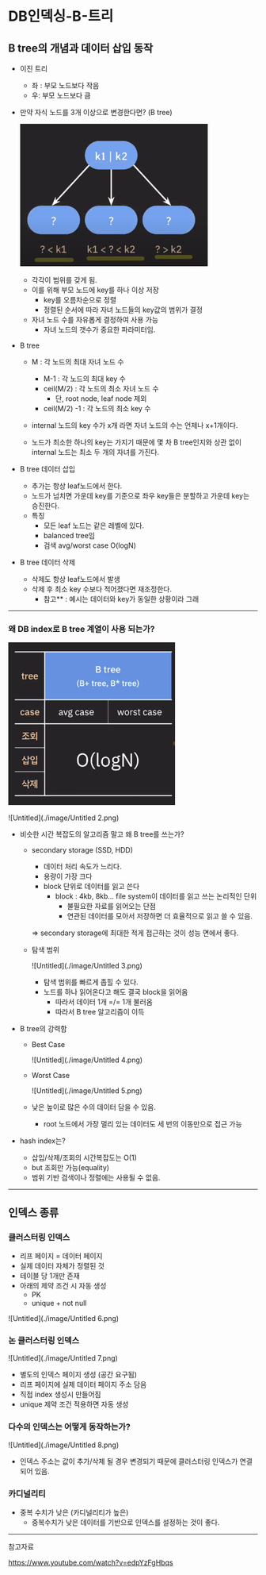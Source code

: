 # DB인덱싱-B-트리


## B tree의 개념과 데이터 삽입 동작

- 이진 트리
    - 좌 : 부모 노드보다 작음
    - 우: 부모 노드보다 큼
    
- 만약 자식 노드를 3개 이상으로 변경한다면? (B tree)
    
    ![Untitled](./image/Untitled.png)
    
    - 각각이 범위를 갖게 됨.
    - 이를 위해 부모 노드에 key를 하나 이상 저장
        - key를 오름차순으로 정렬
        - 정렬된 순서에 따라 자녀 노드들의 key값의 범위가 결정
    - 자녀 노드 수를 자유롭게 결정하여 사용 가능
        - 자녀 노드의 갯수가 중요한 파라미터임.

- B tree
    - M : 각 노드의 최대 자녀 노드 수
        - M-1 : 각 노드의 최대 key 수
        - ceil(M/2) : 각 노드의 최소 자녀 노드 수
            - 단, root node, leaf node 제외
        - ceil(M/2) -1  : 각 노드의 최소 key 수
    
    - internal 노드의 key 수가 x개 라면  자녀 노드의 수는 언제나 x+1개이다.
    - 노드가 최소한 하나의 key는 가지기 때문에 몇 차 B tree인지와 상관 없이 internal 노드는 최소 두 개의 자녀를 가진다.

- B tree 데이터 삽입
    - 추가는 항상 leaf노드에서 한다.
    - 노드가 넘치면 가운데 key를 기준으로 좌우 key들은 분할하고 가운데 key는 승진한다.
    - 특징
        - 모든 leaf 노드는 같은 레벨에 있다.
        - balanced tree임
        - 검색 avg/worst case O(logN)

- B tree 데이터 삭제
    - 삭제도 항상 leaf노드에서 발생
    - 삭제 후 최소 key 수보다 적어졌다면 재조정한다.
        - 참고** : 예시는 데이터와 key가 동일한 상황이라 그래

---

### 왜 DB index로 B tree 계열이 사용 되는가?

![Untitled](./image/Untitled_1.png)

![Untitled](./image/Untitled 2.png)

- 비슷한 시간 복잡도의 알고리즘 말고  왜 B tree를 쓰는가?
    - secondary storage (SSD, HDD)
        - 데이터 처리 속도가 느리다.
        - 용량이 가장 크다
        - block 단위로 데이터를 읽고 쓴다
            - block : 4kb, 8kb… file system이 데이터를 읽고 쓰는 논리적인 단위
                - 불필요한 자료를 읽어오는 단점
                - 연관된 데이터를 모아서 저장하면 더 효율적으로 읽고 쓸 수 있음.
        
        ⇒ secondary storage에 최대한 적게 접근하는 것이 성능 면에서 좋다.

    - 탐색 범위
        
        ![Untitled](./image/Untitled 3.png)
        
        - 탐색 범위를 빠르게 좁힐 수 있다.
        - 노드를 하나 읽어온다고 해도 결국 block을 읽어옴
            - 따라서 데이터 1개 =/= 1개 불러옴
            - 따라서 B tree 알고리즘이 이득
    
- B tree의 강력함
    - Best Case
        
        ![Untitled](./image/Untitled 4.png)
        
    - Worst Case
        
        ![Untitled](./image/Untitled 5.png)
        
    - 낮은 높이로 많은 수의 데이터 담을 수 있음.
        - root 노드에서 가장 멀리 있는 데이터도 세 번의 이동만으로 접근 가능
    
- hash index는?
    - 삽입/삭제/조회의 시간복잡도는 O(1)
    - but 조회만 가능(equality)
    - 범위 기반 검색이나 정렬에는 사용될 수 없음.

---

## 인덱스 종류

### 클러스터링 인덱스

- 리프 페이지 = 데이터 페이지
- 실제 데이터 자체가 정렬된 것
- 테이블 당 1개만 존재
- 아래의 제약 조건 시 자동 생성
    - PK
    - unique + not null

![Untitled](./image/Untitled 6.png)

### 논 클러스터링 인덱스

![Untitled](./image/Untitled 7.png)

- 별도의 인덱스 페이지 생성 (공간 요구됨)
- 리프 페이지에 실제 데이터 페이지 주소 담음
- 직접 index 생성시 만들어짐
- unique 제약 조건 적용하면 자동 생성

### 다수의 인덱스는 어떻게 동작하는가?

![Untitled](./image/Untitled 8.png)

- 인덱스 주소는 값이 추가/삭제 될 경우 변경되기 때문에 클러스터링 인덱스가 연결되어 있음.

### 카디널리티

- 중복 수치가 낮은 (카디널리티가 높은)
    - 중복수치가 낮은 데이터를 기반으로 인덱스를 설정하는 것이 좋다.

---

참고자료

https://www.youtube.com/watch?v=edpYzFgHbqs